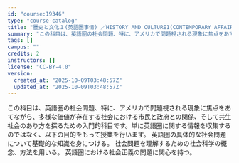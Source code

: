 ```yaml
---
id: "course:19346"
type: "course-catalog"
title: "歴史と文化１(英語圏事情) ／HISTORY AND CULTURE1(CONTEMPORARY AFFAIRS IN ENGLISH SPEAKING REGIONS)"
summary: "この科目は、英語圏の社会問題、特に、アメリカで問題視される現象に焦点をあてながら、多様な価値が存在する社会における市民と政府との関係、そして共生社会のあり方を探るための入門的科目です。単に英語圏に関する情報を収集するのではなく、以下の目的を…"
tags: []
campus: ""
credits: 2
instructors: []
license: "CC-BY-4.0"
version:
  created_at: "2025-10-09T03:48:57Z"
  updated_at: "2025-10-09T03:48:57Z"
---
```

この科目は、英語圏の社会問題、特に、アメリカで問題視される現象に焦点をあてながら、多様な価値が存在する社会における市民と政府との関係、そして共生社会のあり方を探るための入門的科目です。単に英語圏に関する情報を収集するのではなく、以下の目的をもって授業を行います。 英語圏の具体的な社会問題について基礎的な知識を身につける。 社会問題を理解するための社会科学の概念、方法を用いる。 英語圏における社会正義の問題に関心を持つ。
